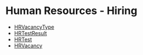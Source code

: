 # Human Resources - Hiring
  - [HRVacancyType](/modules/humanresource-hiring/HRVacancyType.md)
  - [HRTestResult](/modules/humanresource-hiring/HRTestResult.md)
  - [HRTest](/modules/humanresource-hiring/HRTest.md)
  - [HRVacancy](/modules/humanresource-hiring/HRVacancy.md)
